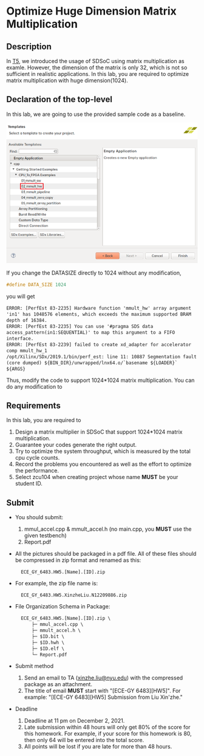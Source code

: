 # Optimize Huge Dimension Matrix Multiplication
## Description
In [T5](T5.md), we introduced the usage of SDSoC using matrix multiplication as examle. However, the dimension of the matrix is only 32, which is not so sufficient in realistic applications. In this lab, you are required to optimize matrix multiplication with huge dimension(1024). 
## Declaration of the top-level
In this lab, we are going to use the provided sample code as a baseline.

![image](pic/HW5/1.png)

If you change the DATASIZE directly to 1024 without any modification, 
```cpp
#define DATA_SIZE 1024
```
you will get
```
ERROR: [PerfEst 83-2235] Hardware function 'mmult_hw' array argument 'in1' has 1048576 elements, which exceeds the maximum supported BRAM depth of 16384.
ERROR: [PerfEst 83-2235] You can use '#pragma SDS data access_pattern(in1:SEQUENTIAL)' to map this argument to a FIFO interface.
ERROR: [PerfEst 83-2239] failed to create xd_adapter for accelerator comp mmult_hw_1
/opt/Xilinx/SDx/2019.1/bin/perf_est: line 11: 10887 Segmentation fault      (core dumped) ${BIN_DIR}/unwrapped/lnx64.o/`basename ${LOADER}` ${ARGS}
```
Thus, modify the code to support 1024*1024 matrix multiplication. You can do any modification to 

## Requirements
In this lab, you are required to
1. Design a matrix multiplier in SDSoC that support 1024*1024 matrix multiplication.
2. Guarantee your codes generate the right output. 
3. Try to optimize the system throughput, which is measured by the total cpu cycle counts. 
4. Record the problems you encountered as well as the effort to optimize the performance.
5. Select zcu104 when creating project whose name **MUST** be your student ID.

## Submit
+ You should submit:
	1. mmul_accel.cpp & mmult_accel.h (no main.cpp, you **MUST** use the given testbench)
	2. Report.pdf

+ All the pictures should be packaged in a pdf file. All of these files should be compressed in zip format and renamed as this: 

		ECE_GY_6483.HW5.[Name].[ID].zip	

+ For example, the zip file name is: 

        ECE_GY_6483.HW5.XinzheLiu.N12209886.zip

+ File Organization Schema in Package:

		ECE_GY_6483.HW5.[Name].[ID].zip \
			├─ mmul_accel.cpp \
			├─ mmult_accel.h \
			├─ $ID.bit \
			├─ $ID.hwh \
			├─ $ID.elf \
			└─ Report.pdf

+ Submit method
	1. Send an email to TA (xinzhe.liu@nyu.edu) with the compressed package as an attachment.
	2. The title of email **MUST** start with "[ECE-GY 6483][HW5]". For example: "[ECE-GY 6483][HW5] Submission from Liu Xin'zhe."

+ Deadline
	1. Deadline at 11 pm on December 2, 2021.
	2. Late submission within 48 hours will only get 80% of the score for this homework. For example, if your score for this homework is 80, then only 64 will be entered into the total score.
	3. All points will be lost if you are late for more than 48 hours.